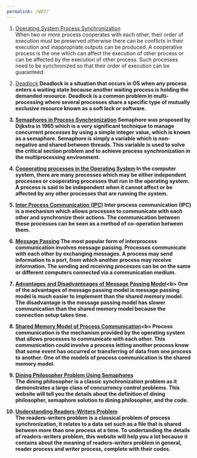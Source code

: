 ```yaml
---
permalink: /W07/
---
```


1. [Operating System Process Synchronization](https://www.javatpoint.com/os-process-synchronization-introduction)<br>
When two or more process cooperates with each other, their order of execution must be preserved otherwise there can be conflicts in their execution and inappropriate outputs can be produced.
A cooperative process is the one which can affect the execution of other process or can be affected by the execution of other process. Such processes need to be synchronized so that their order of execution can be guaranteed.

2. [Deadlock](https://www.guru99.com/deadlock-in-operating-system.html)<b>
Deadlock is a situation that occurs in OS when any process enters a waiting state because another waiting process is holding the demanded resource. Deadlock is a common problem in multi-processing where several processes share a specific type of mutually exclusive resource known as a soft lock or software.

3. [Semaphores in Process Synchronization](https://www.geeksforgeeks.org/semaphores-in-process-synchronization/)<b>
Semaphore was proposed by Dijkstra in 1965 which is a very significant technique to manage concurrent processes by using a simple integer value, which is known as a semaphore. Semaphore is simply a variable which is non-negative and shared between threads. This variable is used to solve the critical section problem and to achieve process synchronization in the multiprocessing environment.

4. [Cooperating processes in the Operating System](https://www.includehelp.com/operating-systems/cooperating-processes-in-the-operating-system.aspx)<b>
In the computer system, there are many processes which may be either independent processes or cooperating processes that run in the operating system. A process is said to be independent when it cannot affect or be affected by any other processes that are running the system.

5. [Inter Process Communication (IPC)](https://www.geeksforgeeks.org/inter-process-communication-ipc/)<b>
Inter process communication (IPC) is a mechanism which allows processes to communicate with each other and synchronize their actions. The communication between these processes can be seen as a method of co-operation between them.

6. [Message Passing](https://www.cs.unc.edu/~dewan/242/s07/notes/ipc/node4.html)<b>
The most popular form of interprocess communication involves message passing. Processes communicate with each other by exchanging messages. A process may send information to a port, from which another process may receive information. The sending and receiving processes can be on the same or different computers connected via a communication medium.

7. [Advantages and Disadvanteages of Message Passing Model](https://www.tutorialspoint.com/message-passing-model-of-process-communication#:~:text=Message%20passing%20model%20allows%20multiple,used%20by%20most%20operating%20systems.)<b>
One of the advantages of message passing model is message passing model is much easier to implement than the shared memory model. The disadvantage is the message passing model has slower communication than the shared memory model because the connection setup takes time.

8. [Shared Memory Model of Process Communication](https://www.tutorialspoint.com/shared-memory-model-of-process-communication#:~:text=Process%20communication%20is%20the%20mechanism,to%20communicate%20with%20each%20other.&text=The%20shared%20memory%20in%20the,simultaneously%20accessed%20by%20multiple%20processes.)<b>
Process communication is the mechanism provided by the operating system that allows processes to communicate with each other. This communication could involve a process letting another process know that some event has occurred or transferring of data from one process to another. One of the models of process communication is the shared memory model.

9. [Dining Philosopher Problem Using Semaphores](https://www.geeksforgeeks.org/dining-philosopher-problem-using-semaphores/)<br>
The dining philosopher is a classic synchronization problem as it demonstrates a large class of concurrency control problems. This website will tell you the details about the definition of dining philosopher, semaphore solution to dining philosopher, and the code.

10. [Understanding Readers-Writers Problem](https://www.tutorialspoint.com/readers-writers-problem)<br>
The readers-writers problem is a classical problem of process synchronization, it relates to a data set such as a file that is shared between more than one process at a time. To undertanding the details of readers-writers problem, this website will help you a lot because it contains about the meaning of readers-writers problem in general, reader process and writer process, complete with their codes.

